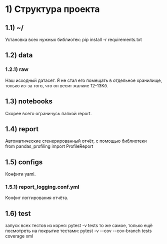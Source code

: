 # 1) Структура проекта

## 1.1) ~/

Установка всех нужных библиотек:
pip install -r requirements.txt

## 1.2) data
### 1.2.1) raw

Наш исходный датасет. Я не стал его помещать в отдельное хранилище, только из-за того, что он весит жалкие 12-13Кб.

## 1.3) notebooks

Скорее всего ограничусь папкой report.

## 1.4) report

Автоматические сгенерированный отчёт, с помощью библиотеки  
from pandas_profiling import ProfileReport

## 1.5) configs

Конфиги yaml.

### 1.5.1) report_logging.conf.yml

Конфиг логгирования отчёта.

## 1.6) test

запуск всех тестов из корня:
pytest -v tests
то же самое, только ещё посмотреть на покрытие тестами:
pytest -v --cov --cov-branch tests
coverage xml

